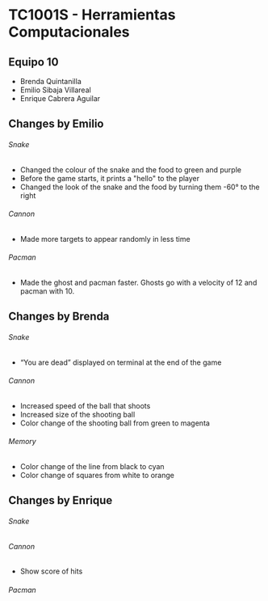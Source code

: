 # TC1001S - Herramientas Computacionales


## Equipo 10
- Brenda Quintanilla
- Emilio Sibaja Villareal
- Enrique Cabrera Aguilar


## Changes by Emilio

###### Snake
- Changed the colour of the snake and the food to green and purple
- Before the game starts, it prints a "hello" to the player
- Changed the look of the snake and the food by turning them -60° to the right

###### Cannon
- Made more targets to appear randomly in less time

###### Pacman
- Made the ghost and pacman faster. Ghosts go with a velocity of 12 and pacman with 10.


## Changes by Brenda

###### Snake
- “You are dead” displayed on terminal at the end of the game 

###### Cannon
- Increased speed of the ball that shoots
- Increased size of the shooting ball
- Color change of the shooting ball from green to magenta

###### Memory
- Color change of the line from black to cyan
- Color change of squares from white to orange


## Changes by Enrique

###### Snake


###### Cannon
- Show score of hits

###### Pacman

